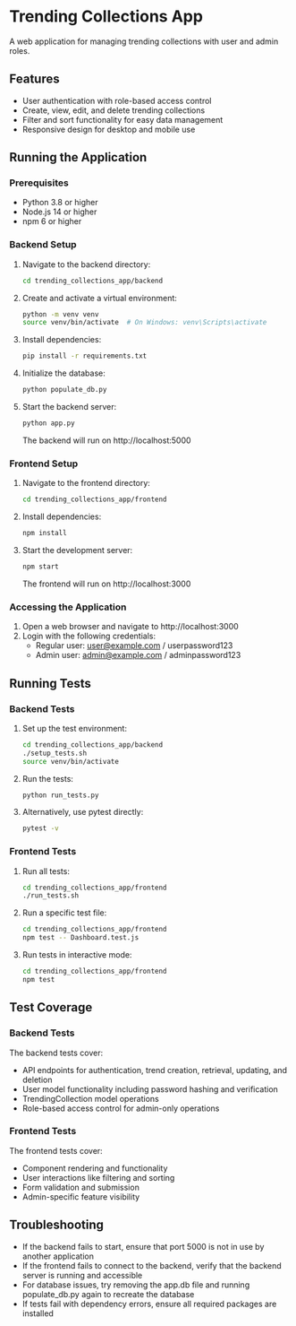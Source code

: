 # Trending Collections App

A web application for managing trending collections with user and admin roles.

## Features

- User authentication with role-based access control
- Create, view, edit, and delete trending collections
- Filter and sort functionality for easy data management
- Responsive design for desktop and mobile use

## Running the Application

### Prerequisites

- Python 3.8 or higher
- Node.js 14 or higher
- npm 6 or higher

### Backend Setup

1. Navigate to the backend directory:
   ```bash
   cd trending_collections_app/backend
   ```

2. Create and activate a virtual environment:
   ```bash
   python -m venv venv
   source venv/bin/activate  # On Windows: venv\Scripts\activate
   ```

3. Install dependencies:
   ```bash
   pip install -r requirements.txt
   ```

4. Initialize the database:
   ```bash
   python populate_db.py
   ```

5. Start the backend server:
   ```bash
   python app.py
   ```
   The backend will run on http://localhost:5000

### Frontend Setup

1. Navigate to the frontend directory:
   ```bash
   cd trending_collections_app/frontend
   ```

2. Install dependencies:
   ```bash
   npm install
   ```

3. Start the development server:
   ```bash
   npm start
   ```
   The frontend will run on http://localhost:3000

### Accessing the Application

1. Open a web browser and navigate to http://localhost:3000
2. Login with the following credentials:
   - Regular user: user@example.com / userpassword123
   - Admin user: admin@example.com / adminpassword123

## Running Tests

### Backend Tests

1. Set up the test environment:
   ```bash
   cd trending_collections_app/backend
   ./setup_tests.sh
   source venv/bin/activate
   ```

2. Run the tests:
   ```bash
   python run_tests.py
   ```

3. Alternatively, use pytest directly:
   ```bash
   pytest -v
   ```

### Frontend Tests

1. Run all tests:
   ```bash
   cd trending_collections_app/frontend
   ./run_tests.sh
   ```

2. Run a specific test file:
   ```bash
   cd trending_collections_app/frontend
   npm test -- Dashboard.test.js
   ```

3. Run tests in interactive mode:
   ```bash
   cd trending_collections_app/frontend
   npm test
   ```

## Test Coverage

### Backend Tests

The backend tests cover:
- API endpoints for authentication, trend creation, retrieval, updating, and deletion
- User model functionality including password hashing and verification
- TrendingCollection model operations
- Role-based access control for admin-only operations

### Frontend Tests

The frontend tests cover:
- Component rendering and functionality
- User interactions like filtering and sorting
- Form validation and submission
- Admin-specific feature visibility

## Troubleshooting

- If the backend fails to start, ensure that port 5000 is not in use by another application
- If the frontend fails to connect to the backend, verify that the backend server is running and accessible
- For database issues, try removing the app.db file and running populate_db.py again to recreate the database
- If tests fail with dependency errors, ensure all required packages are installed